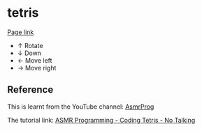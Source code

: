 # tetris
[Page link](https://justinksw.github.io/tetris/)

- &uarr; Rotate
- &darr; Down
- &larr; Move left
- &rarr; Move right


## Reference
This is learnt from the YouTube channel: [AsmrProg](https://bit.ly/3Lf1K4A)

The tutorial link: [ASMR Programming - Coding Tetris - No Talking](https://youtu.be/FO3WwYYzClA)
